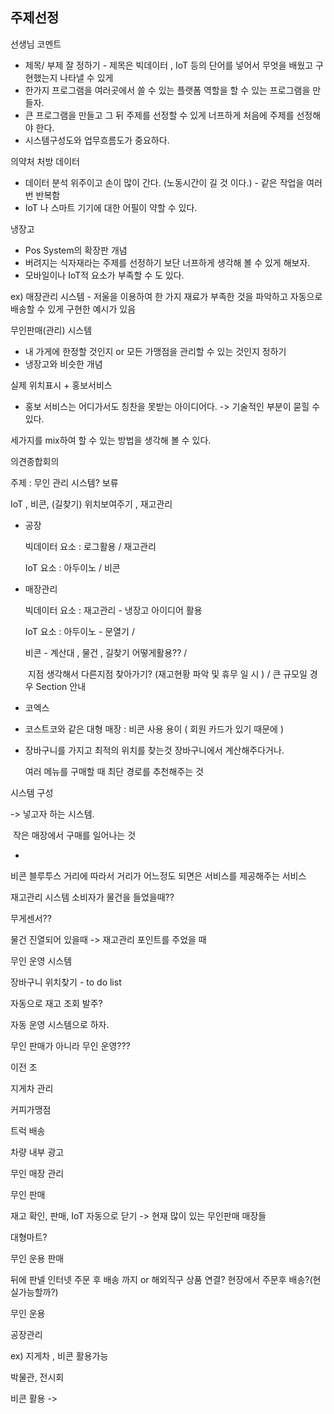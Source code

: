 ## 주제선정

선생님 코멘트

- 제목/ 부제 잘 정하기 - 제목은 빅데이터 , IoT 등의 단어를 넣어서 무엇을 배웠고 구현했는지 나타낼 수 있게
- 한가지 프로그램을 여러곳에서 쓸 수 있는 플랫폼 역할을 할 수 있는 프로그램을 만들자.
- 큰 프로그램을 만들고 그 뒤 주제를 선정할 수 있게 너프하게 처음에 주제를 선정해야 한다.
- 시스템구성도와 업무흐름도가 중요하다.



의약처 처방 데이터

- 데이터 분석 위주이고 손이 많이 간다. (노동시간이 길 것 이다.) - 같은 작업을 여러번 반복함
- IoT 나 스마트 기기에 대한 어필이 약할 수 있다. 



냉장고

- Pos System의 확장판 개념
- 버려지는 식자재라는 주제를 선정하기 보단 너프하게 생각해 볼 수 있게 해보자.
- 모바일이나 IoT적 요소가 부족할 수 도 있다. 



ex) 매장관리 시스템 - 저울을 이용하여 한 가지 재료가 부족한 것을 파악하고 자동으로 배송할 수 있게 구현한 예시가 있음



무인판매(관리) 시스템

- 내 가게에 한정할 것인지 or 모든 가맹점을 관리할 수 있는 것인지 정하기
- 냉장고와 비슷한 개념



실제 위치표시 + 홍보서비스

- 홍보 서비스는 어디가서도 칭찬을 못받는 아이디어다. -> 기술적인 부분이 묻힐 수 있다.



세가지를 mix하여 할 수 있는 방법을 생각해 볼 수 있다.







의견종합회의

주제 : 무인 관리 시스템? 보류



IoT , 비콘, (길찾기) 위치보여주기  , 재고관리 



- 공장

  빅데이터 요소 : 로그활용 / 재고관리

  IoT 요소 : 아두이노 / 비콘



- 매장관리

  빅데이터 요소 : 재고관리 - 냉장고 아이디어 활용

  IoT 요소 : 아두이노 - 문열기 / 

  비콘 - 계산대 , 물건 , 길찾기 어떻게활용?? / 

  ​	지점 생각해서 다른지점 찾아가기? (재고현황 파악 및 휴무 일 시 )  /  큰 규모일 경우   Section 안내



- 코엑스 



- 코스트코와 같은 대형 매장 : 비콘 사용 용이 ( 회원 카드가 있기 때문에 )



- 장바구니를 가지고 최적의 위치를 찾는것 장바구니에서 계산해주다거나.

  여러 메뉴를 구매할 때 최단 경로를 추천해주는 것 



시스템 구성

 ->  넣고자 하는 시스템.

​	작은 매장에서 구매를 일어나는 것

- 

비콘 블루투스 거리에 따라서 거리가 어느정도 되면은 서비스를 제공해주는 서비스

재고관리 시스템 소비자가 물건을 들었을때?? 

무게센서?? 

물건 진열되어 있을때 -> 재고관리 포인트를 주었을 때 





무인 운영 시스템

장바구니 위치찾기 - to do list

자동으로 재고 조회 발주?

자동 운영 시스템으로 하자.

무인 판매가 아니라 무인 운영???



이전 조

지게차 관리

커피가맹점

트럭 배송 

차량 내부 광고



무인 매장 관리 

무인 판매

재고 확인, 판매, IoT 자동으로 닫기 -> 현재 많이 있는 무인판매 매장들

대형마트?



무인 운용 판매

뒤에 판넬 인터넷 주문 후 배송 까지 or  해외직구 상품 연결? 현장에서 주문후 배송?(현실가능할까?)



무인 운용

공장관리 

ex) 지게차 , 비콘 활용가능



박물관, 전시회 

비콘 활용 -> 